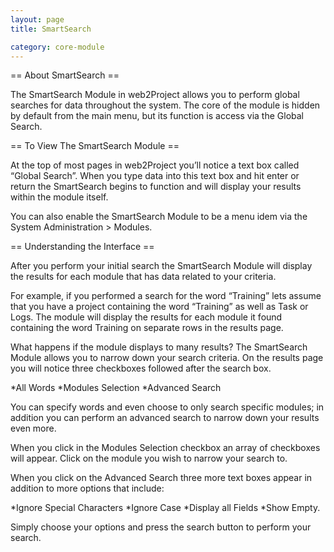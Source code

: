 ```yaml
---
layout: page
title: SmartSearch

category: core-module
---
```


== About SmartSearch ==

The SmartSearch Module in web2Project allows you to perform global searches for data throughout the system. The core of the module is hidden by default from the main menu, but its function is access via the Global Search.

== To View The SmartSearch Module ==

At the top of most pages in web2Project you’ll notice a text box called “Global Search”. When you type data into this text box and hit enter or return the SmartSearch begins to function and will display your results within the module itself.

You can also enable the SmartSearch Module to be a menu idem via the System Administration > Modules.


== Understanding the Interface ==

After you perform your initial search the SmartSearch Module will display the results for each module that has data related to your criteria.

For example, if you performed a search for the word “Training” lets assume that you have a project containing the word “Training” as well as Task or Logs. The module will display the results for each module it found containing the word Training on separate rows in the results page.

What happens if the module displays to many results? The SmartSearch Module allows you to narrow down your search criteria. On the results page you will notice three checkboxes followed after the search box.

*All Words
*Modules Selection
*Advanced Search

You can specify words and even choose to only search specific modules; in addition you can perform an advanced search to narrow down your results even more.

When you click in the Modules Selection checkbox an array of checkboxes will appear. Click on the module you wish to narrow your search to.

When you click on the Advanced Search three more text boxes appear in addition to more options that include:

*Ignore Special Characters
*Ignore Case
*Display all Fields
*Show Empty.

Simply choose your options and press the search button to perform your search.
